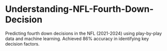 # Understanding-NFL-Fourth-Down-Decision
Predicting fourth down decisions in the NFL (2021-2024) using play-by-play data and machine learning. Achieved 86% accuracy in identifying key decision factors.
